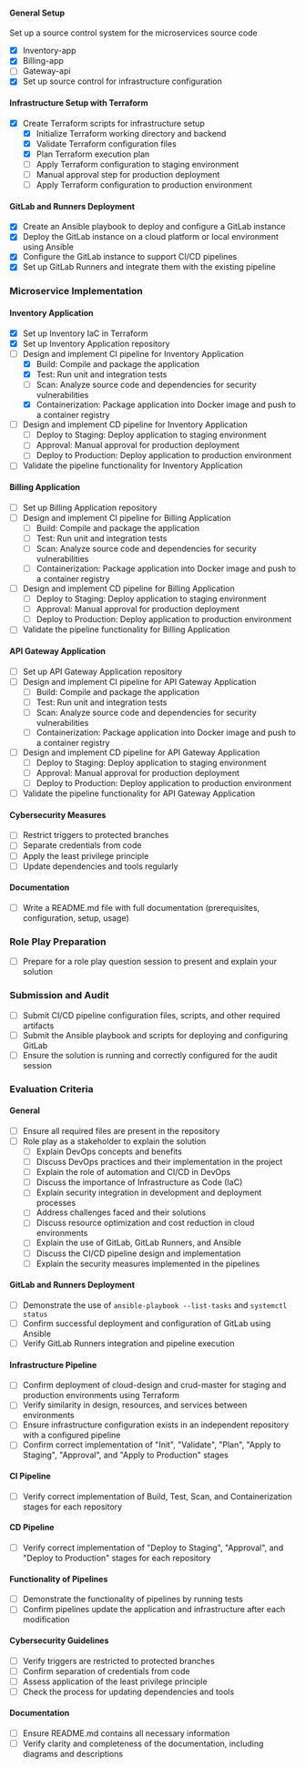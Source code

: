 #### General Setup
Set up a source control system for the microservices source code
  - [x] Inventory-app
  - [x] Billing-app
  - [ ] Gateway-api
- [x] Set up source control for infrastructure configuration

#### Infrastructure Setup with Terraform
- [x] Create Terraform scripts for infrastructure setup
  - [x] Initialize Terraform working directory and backend
  - [x] Validate Terraform configuration files
  - [x] Plan Terraform execution plan
  - [ ] Apply Terraform configuration to staging environment
  - [ ] Manual approval step for production deployment
  - [ ] Apply Terraform configuration to production environment

#### GitLab and Runners Deployment
- [x] Create an Ansible playbook to deploy and configure a GitLab instance
- [x] Deploy the GitLab instance on a cloud platform or local environment using Ansible
- [x] Configure the GitLab instance to support CI/CD pipelines
- [x] Set up GitLab Runners and integrate them with the existing pipeline

### Microservice Implementation

#### Inventory Application
- [x] Set up Inventory IaC in Terraform
- [x] Set up Inventory Application repository
- [ ] Design and implement CI pipeline for Inventory Application
  - [x] Build: Compile and package the application
  - [x] Test: Run unit and integration tests
  - [ ] Scan: Analyze source code and dependencies for security vulnerabilities
  - [x] Containerization: Package application into Docker image and push to a container registry
- [ ] Design and implement CD pipeline for Inventory Application
  - [ ] Deploy to Staging: Deploy application to staging environment
  - [ ] Approval: Manual approval for production deployment
  - [ ] Deploy to Production: Deploy application to production environment
- [ ] Validate the pipeline functionality for Inventory Application

#### Billing Application
- [ ] Set up Billing Application repository
- [ ] Design and implement CI pipeline for Billing Application
  - [ ] Build: Compile and package the application
  - [ ] Test: Run unit and integration tests
  - [ ] Scan: Analyze source code and dependencies for security vulnerabilities
  - [ ] Containerization: Package application into Docker image and push to a container registry
- [ ] Design and implement CD pipeline for Billing Application
  - [ ] Deploy to Staging: Deploy application to staging environment
  - [ ] Approval: Manual approval for production deployment
  - [ ] Deploy to Production: Deploy application to production environment
- [ ] Validate the pipeline functionality for Billing Application

#### API Gateway Application
- [ ] Set up API Gateway Application repository
- [ ] Design and implement CI pipeline for API Gateway Application
  - [ ] Build: Compile and package the application
  - [ ] Test: Run unit and integration tests
  - [ ] Scan: Analyze source code and dependencies for security vulnerabilities
  - [ ] Containerization: Package application into Docker image and push to a container registry
- [ ] Design and implement CD pipeline for API Gateway Application
  - [ ] Deploy to Staging: Deploy application to staging environment
  - [ ] Approval: Manual approval for production deployment
  - [ ] Deploy to Production: Deploy application to production environment
- [ ] Validate the pipeline functionality for API Gateway Application

#### Cybersecurity Measures
- [ ] Restrict triggers to protected branches
- [ ] Separate credentials from code
- [ ] Apply the least privilege principle
- [ ] Update dependencies and tools regularly

#### Documentation
- [ ] Write a README.md file with full documentation (prerequisites, configuration, setup, usage)

### Role Play Preparation
- [ ] Prepare for a role play question session to present and explain your solution

### Submission and Audit
- [ ] Submit CI/CD pipeline configuration files, scripts, and other required artifacts
- [ ] Submit the Ansible playbook and scripts for deploying and configuring GitLab
- [ ] Ensure the solution is running and correctly configured for the audit session

### Evaluation Criteria

#### General
- [ ] Ensure all required files are present in the repository
- [ ] Role play as a stakeholder to explain the solution
  - [ ] Explain DevOps concepts and benefits
  - [ ] Discuss DevOps practices and their implementation in the project
  - [ ] Explain the role of automation and CI/CD in DevOps
  - [ ] Discuss the importance of Infrastructure as Code (IaC)
  - [ ] Explain security integration in development and deployment processes
  - [ ] Address challenges faced and their solutions
  - [ ] Discuss resource optimization and cost reduction in cloud environments
  - [ ] Explain the use of GitLab, GitLab Runners, and Ansible
  - [ ] Discuss the CI/CD pipeline design and implementation
  - [ ] Explain the security measures implemented in the pipelines

#### GitLab and Runners Deployment
- [ ] Demonstrate the use of `ansible-playbook --list-tasks` and `systemctl status`
- [ ] Confirm successful deployment and configuration of GitLab using Ansible
- [ ] Verify GitLab Runners integration and pipeline execution

#### Infrastructure Pipeline
- [ ] Confirm deployment of cloud-design and crud-master for staging and production environments using Terraform
- [ ] Verify similarity in design, resources, and services between environments
- [ ] Ensure infrastructure configuration exists in an independent repository with a configured pipeline
- [ ] Confirm correct implementation of "Init", "Validate", "Plan", "Apply to Staging", "Approval", and "Apply to Production" stages

#### CI Pipeline
- [ ] Verify correct implementation of Build, Test, Scan, and Containerization stages for each repository

#### CD Pipeline
- [ ] Verify correct implementation of "Deploy to Staging", "Approval", and "Deploy to Production" stages for each repository

#### Functionality of Pipelines
- [ ] Demonstrate the functionality of pipelines by running tests
- [ ] Confirm pipelines update the application and infrastructure after each modification

#### Cybersecurity Guidelines
- [ ] Verify triggers are restricted to protected branches
- [ ] Confirm separation of credentials from code
- [ ] Assess application of the least privilege principle
- [ ] Check the process for updating dependencies and tools

#### Documentation
- [ ] Ensure README.md contains all necessary information
- [ ] Verify clarity and completeness of the documentation, including diagrams and descriptions